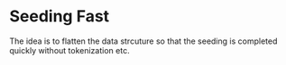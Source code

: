 # Seeding Fast

The idea is to flatten the data strcuture so that the seeding is completed quickly without tokenization etc.
